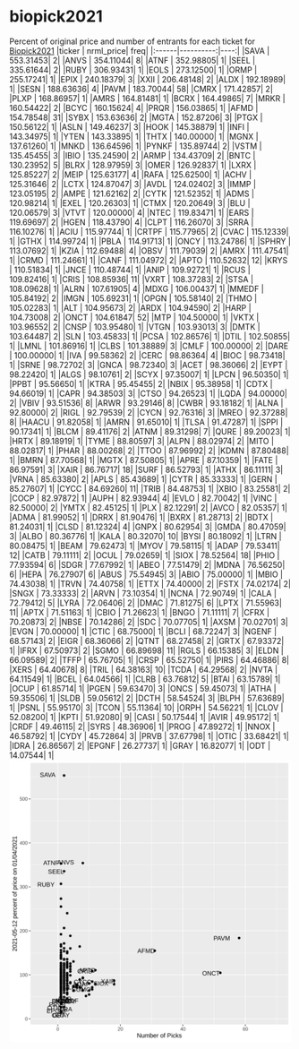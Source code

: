 # biopick2021
Percent of original price and number of entrants for each ticket for [Biopick2021](https://twitter.com/hashtag/Biopick2021)
|ticker | nrml_price| freq|
|:------|----------:|----:|
|SAVA   |  553.31453|    2|
|ANVS   |  354.11044|    8|
|ATNF   |  352.98805|    1|
|SEEL   |  335.61644|    2|
|RUBY   |  306.93431|    1|
|EOLS   |  273.12500|    1|
|ORMP   |  255.17241|    1|
|EPIX   |  240.18379|    3|
|XXII   |  206.48148|    2|
|ALDX   |  192.18989|    1|
|SESN   |  188.63636|    4|
|PAVM   |  183.70044|   58|
|CMRX   |  171.42857|    2|
|PLXP   |  168.86957|    1|
|AMRS   |  164.81481|    1|
|BCRX   |  164.49865|    7|
|MRKR   |  160.54422|    2|
|BCYC   |  160.15624|    4|
|PRQR   |  156.03865|    1|
|AFMD   |  154.78548|   31|
|SYBX   |  153.63636|    2|
|MGTA   |  152.87206|    3|
|PTGX   |  150.56122|    1|
|ASLN   |  149.46237|    3|
|HOOK   |  145.38879|    1|
|INFI   |  143.34975|    1|
|YTEN   |  143.33895|    1|
|THTX   |  140.00000|    1|
|MGNX   |  137.61260|    1|
|MNKD   |  136.64596|    1|
|PYNKF  |  135.89744|    2|
|VSTM   |  135.45455|    3|
|IBIO   |  135.24590|    2|
|ARMP   |  134.43709|    2|
|BNTC   |  130.23952|    5|
|BLRX   |  128.97959|    3|
|OMER   |  126.92837|    1|
|LXRX   |  125.85227|    2|
|MEIP   |  125.63177|    4|
|RAFA   |  125.62500|    1|
|ACHV   |  125.31646|    2|
|LCTX   |  124.87047|    3|
|AVDL   |  124.02402|    3|
|IMMP   |  123.05195|    2|
|AMPE   |  121.62162|    2|
|CYTK   |  121.52352|    1|
|ADMS   |  120.98214|    1|
|EXEL   |  120.26303|    1|
|CTMX   |  120.20649|    3|
|BLU    |  120.06579|    3|
|VTVT   |  120.00000|    4|
|NTEC   |  119.83471|    1|
|EARS   |  119.69697|    2|
|HGEN   |  118.43790|    4|
|CLPT   |  116.26070|    3|
|SRRA   |  116.10276|    1|
|ACIU   |  115.97744|    1|
|CRTPF  |  115.77965|    2|
|CVAC   |  115.12339|    1|
|GTHX   |  114.99724|    1|
|PBLA   |  114.91713|    1|
|ONCY   |  113.24786|    1|
|SPHRY  |  113.07692|    1|
|KZIA   |  112.69488|    4|
|OBSV   |  111.79039|    2|
|AMRX   |  111.47541|    1|
|CRMD   |  111.24661|    1|
|CANF   |  111.04972|    2|
|APTO   |  110.52632|   12|
|KRYS   |  110.51834|    1|
|JNCE   |  110.48744|    1|
|ANIP   |  109.92721|    1|
|RCUS   |  109.82416|    1|
|CRIS   |  108.85936|   11|
|VXRT   |  108.37283|    2|
|STSA   |  108.09628|    1|
|ALRN   |  107.61905|    4|
|MDXG   |  106.00437|    1|
|MMEDF  |  105.84192|    2|
|IMGN   |  105.69231|    1|
|OPGN   |  105.58140|    2|
|THMO   |  105.02283|    1|
|ALT    |  104.95673|    2|
|ARDX   |  104.94590|    2|
|HARP   |  104.73008|    2|
|ONCT   |  104.61847|   52|
|MTP    |  104.50000|    1|
|VKTX   |  103.96552|    2|
|CNSP   |  103.95480|    1|
|VTGN   |  103.93013|    3|
|DMTK   |  103.64487|    2|
|SLN    |  103.45833|    1|
|PCSA   |  102.86576|    1|
|DTIL   |  102.50855|    1|
|LMNL   |  101.86916|    1|
|CLBS   |  101.38889|    3|
|CMLF   |  100.00000|    2|
|DARE   |  100.00000|    1|
|IVA    |   99.58362|    2|
|CERC   |   98.86364|    4|
|BIOC   |   98.73418|    1|
|SRNE   |   98.72702|    3|
|GNCA   |   98.72340|    3|
|ACET   |   98.36066|    2|
|EYPT   |   98.22420|    1|
|ALGS   |   98.10761|    2|
|SCYX   |   97.35007|    1|
|LPCN   |   96.50350|    1|
|PPBT   |   95.56650|    1|
|KTRA   |   95.45455|    2|
|NBIX   |   95.38958|    1|
|CDTX   |   94.66019|    1|
|CAPR   |   94.38503|    3|
|CTSO   |   94.26523|    1|
|LQDA   |   94.00000|    2|
|VBIV   |   93.51536|    8|
|ARWR   |   93.29146|    8|
|CWBR   |   93.18182|    1|
|ALNA   |   92.80000|    2|
|RIGL   |   92.79539|    2|
|CYCN   |   92.76316|    3|
|MREO   |   92.37288|    8|
|HAACU  |   91.82058|    1|
|AMRN   |   91.65010|    1|
|TLSA   |   91.47287|    1|
|SPPI   |   90.17341|    1|
|BLCM   |   89.41176|    2|
|ATNM   |   89.31298|    7|
|QURE   |   89.20023|    1|
|HRTX   |   89.18919|    1|
|TYME   |   88.80597|    3|
|ALPN   |   88.02974|    2|
|MITO   |   88.02817|    1|
|PHAR   |   88.00268|    2|
|TTOO   |   87.96992|    2|
|KDMN   |   87.80488|    1|
|BMRN   |   87.70568|    1|
|MGTX   |   87.50805|    1|
|APRE   |   87.10359|    1|
|FATE   |   86.97591|    3|
|XAIR   |   86.76717|   18|
|SURF   |   86.52793|    1|
|ATHX   |   86.11111|    3|
|VRNA   |   85.63380|    2|
|APLS   |   85.43689|    1|
|CYTR   |   85.33333|    1|
|GERN   |   85.27607|    1|
|CYCC   |   84.69260|   11|
|TRIB   |   84.48753|    1|
|XBIO   |   83.25581|    2|
|COCP   |   82.97872|    1|
|AUPH   |   82.93944|    4|
|EVLO   |   82.70042|    1|
|VINC   |   82.50000|    2|
|YMTX   |   82.45125|    1|
|PLX    |   82.12291|    2|
|AVCO   |   82.05357|    1|
|ADMA   |   81.99052|    1|
|DRRX   |   81.90476|    1|
|BXRX   |   81.28713|    2|
|BDTX   |   81.24031|    1|
|CLSD   |   81.12324|    4|
|GNPX   |   80.62954|    3|
|GMDA   |   80.47059|    3|
|ALBO   |   80.36776|    1|
|KALA   |   80.32070|   10|
|BYSI   |   80.18092|    1|
|LTRN   |   80.08475|    1|
|BEAM   |   79.62473|    1|
|MYOV   |   79.58115|    1|
|ADAP   |   79.53411|   12|
|CATB   |   79.11111|    2|
|OCUL   |   79.02659|    1|
|SIOX   |   78.52564|   18|
|PHIO   |   77.93594|    6|
|SDGR   |   77.67992|    1|
|ABEO   |   77.51479|    2|
|MDNA   |   76.56250|    6|
|HEPA   |   76.27907|    6|
|ABUS   |   75.54945|    3|
|ABIO   |   75.00000|    1|
|MBIO   |   74.43038|    1|
|TRVN   |   74.40758|    1|
|ETTX   |   74.40000|    2|
|FSTX   |   74.02174|    2|
|SNGX   |   73.33333|    2|
|ARVN   |   73.10354|    1|
|NCNA   |   72.90749|    1|
|CALA   |   72.79412|    5|
|LYRA   |   72.06406|    2|
|DMAC   |   71.81275|    6|
|LPTX   |   71.55963|   11|
|APTX   |   71.51163|    1|
|CBIO   |   71.26623|    1|
|BNGO   |   71.11111|    7|
|CFRX   |   70.20873|    2|
|NBSE   |   70.14286|    2|
|SDC    |   70.07705|    1|
|AXSM   |   70.02701|    3|
|EVGN   |   70.00000|    1|
|CTIC   |   68.75000|    1|
|BCLI   |   68.72247|    3|
|NGENF  |   68.57143|    2|
|EIGR   |   68.36066|    2|
|QTNT   |   68.27458|    2|
|GRTX   |   67.93372|    1|
|IFRX   |   67.50973|    2|
|SGMO   |   66.89698|   11|
|RGLS   |   66.15385|    3|
|ELDN   |   66.09589|    2|
|TFFP   |   65.76705|    1|
|CRSP   |   65.52750|    1|
|PIRS   |   64.46886|    8|
|XERS   |   64.40678|    8|
|TRIL   |   64.38163|   10|
|TCDA   |   64.29568|    2|
|NVTA   |   64.11549|    1|
|BCEL   |   64.04566|    1|
|CLRB   |   63.76812|    5|
|BTAI   |   63.15789|    1|
|OCUP   |   61.85714|    1|
|PGEN   |   59.63470|    3|
|ONCS   |   59.45073|    1|
|ATHA   |   59.35506|    1|
|SLDB   |   59.05612|    2|
|DCTH   |   58.54524|    3|
|BLPH   |   57.63689|    1|
|PSNL   |   55.95170|    3|
|TCON   |   55.11364|   10|
|ORPH   |   54.56221|    1|
|CLOV   |   52.08200|    1|
|KPTI   |   51.92080|    9|
|CASI   |   50.17544|    1|
|AVIR   |   49.95172|    1|
|CRDF   |   49.46115|    2|
|SYRS   |   48.36906|    1|
|PROG   |   47.89272|    1|
|NNOX   |   46.58792|    1|
|CYDY   |   45.72864|    3|
|PRVB   |   37.67798|    1|
|OTIC   |   33.68421|    1|
|IDRA   |   26.86567|    2|
|EPGNF  |   26.27737|    1|
|GRAY   |   16.82077|    1|
|ODT    |   14.07544|    1|
![retvspicks](biopicks.png?raw=true)

